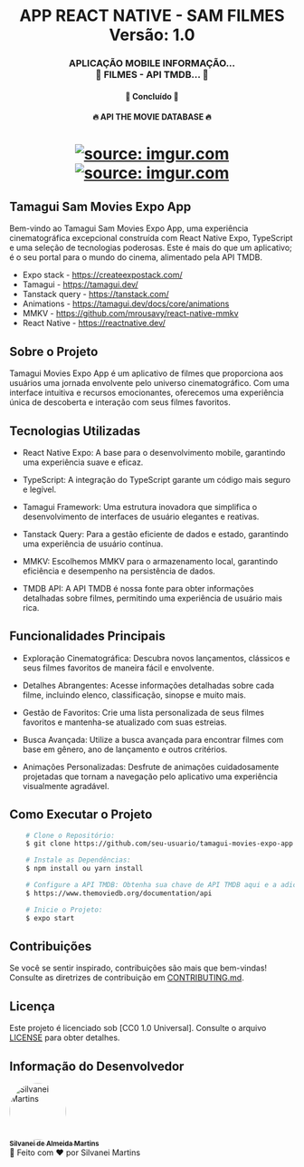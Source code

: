 <h1 align="center">
   APP REACT NATIVE - SAM FILMES
    <br />
   Versão: 1.0
</h1>

<h3 align="center">
    APLICAÇÃO MOBILE INFORMAÇÃO... <br />
    🚧  FILMES - API TMDB...  🚧
</h3>

<h4 align="center">
    🚀 Concluído 🚀
</h4>

<h4 align="center">
    🔥 API THE MOVIE DATABASE 🔥
</h4>

<h1 align="center">
    <a href="https://imgur.com/HpnAuWq"><img src="https://i.imgur.com/HpnAuWq.png" title="source: imgur.com" /></a>
    <br />
    <a href="https://imgur.com/RmaJZYL"><img src="https://i.imgur.com/RmaJZYL.png" title="source: imgur.com" /></a>
</h1>

## Tamagui Sam Movies Expo App

Bem-vindo ao Tamagui Sam Movies Expo App, uma experiência cinematográfica excepcional construída com React Native Expo, TypeScript e uma seleção de tecnologias poderosas. Este é mais do que um aplicativo; é o seu portal para o mundo do cinema, alimentado pela API TMDB.

- Expo stack - https://createexpostack.com/
- Tamagui - https://tamagui.dev/
- Tanstack query - https://tanstack.com/
- Animations - https://tamagui.dev/docs/core/animations
- MMKV - https://github.com/mrousavy/react-native-mmkv
- React Native - https://reactnative.dev/

## Sobre o Projeto

Tamagui Movies Expo App é um aplicativo de filmes que proporciona aos usuários uma jornada envolvente pelo universo cinematográfico. Com uma interface intuitiva e recursos emocionantes, oferecemos uma experiência única de descoberta e interação com seus filmes favoritos.

## Tecnologias Utilizadas

- React Native Expo: A base para o desenvolvimento mobile, garantindo uma experiência suave e eficaz.

- TypeScript: A integração do TypeScript garante um código mais seguro e legível.

- Tamagui Framework: Uma estrutura inovadora que simplifica o desenvolvimento de interfaces de usuário elegantes e reativas.

- Tanstack Query: Para a gestão eficiente de dados e estado, garantindo uma experiência de usuário contínua.

- MMKV: Escolhemos MMKV para o armazenamento local, garantindo eficiência e desempenho na persistência de dados.

- TMDB API: A API TMDB é nossa fonte para obter informações detalhadas sobre filmes, permitindo uma experiência de usuário mais rica.

## Funcionalidades Principais

- Exploração Cinematográfica: Descubra novos lançamentos, clássicos e seus filmes favoritos de maneira fácil e envolvente.

- Detalhes Abrangentes: Acesse informações detalhadas sobre cada filme, incluindo elenco, classificação, sinopse e muito mais.

- Gestão de Favoritos: Crie uma lista personalizada de seus filmes favoritos e mantenha-se atualizado com suas estreias.

- Busca Avançada: Utilize a busca avançada para encontrar filmes com base em gênero, ano de lançamento e outros critérios.

- Animações Personalizadas: Desfrute de animações cuidadosamente projetadas que tornam a navegação pelo aplicativo uma experiência visualmente agradável.

## Como Executar o Projeto

```bash
    # Clone o Repositório:
    $ git clone https://github.com/seu-usuario/tamagui-movies-expo-app.git

    # Instale as Dependências:
    $ npm install ou yarn install

    # Configure a API TMDB: Obtenha sua chave de API TMDB aqui e a adicione ao projeto.
    $ https://www.themoviedb.org/documentation/api

    # Inicie o Projeto:
    $ expo start
```

## Contribuições

Se você se sentir inspirado, contribuições são mais que bem-vindas! Consulte as diretrizes de contribuição em [CONTRIBUTING.md](https://github.com/seu-usuario/tamagui-movies-expo-app.git/blob/master/CONTRIBUTING.md).

## Licença

Este projeto é licenciado sob [CC0 1.0 Universal]. Consulte o arquivo [LICENSE](https://github.com/seu-usuario/tamagui-movies-expo-app.git/blob/master/LICENSE) para obter detalhes.

## Informação do Desenvolvedor

<a href="https://github.com/SilvaneiMartins">
    <img
        style="border-radius:50%"
        src="https://github.com/SilvaneiMartins.png"
        width="100px;"
        alt="Silvanei Martins"
    />
    <br />
    <sub>
        <b>Silvanei de Almeida Martins</b>
    </sub>
</a>
     <a href="https://github.com/SilvaneiMartins" title="Silvanei martins" >
 </a>
<br />
🚀 Feito com ❤️ por Silvanei Martins

